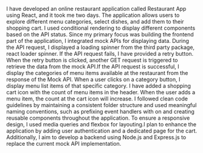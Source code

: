 
I have developed an online restaurant application called Restaurant App using React, and it took me two days. The application allows users to explore different menu categories, select dishes, and add them to their shopping cart. I used conditional rendering to display different components based on the API status. Since my primary focus was building the frontend part of the application, I integrated mock APIs for displaying data. During the API request, I displayed a loading spinner from the third party package, react loader spinner. If the API request fails, I have provided a retry button. When the retry button is clicked, another GET request is triggered to retrieve the data from the mock API.If the API request is successful, I display the categories of menu items available at the restaurant from the response of the Mock API. When a user clicks on a category button, I display menu list items of that specific category. I have added a shopping cart icon with the count of menu items in the header. When the user adds a menu item, the count at the cart icon will increase. I followed clean code guidelines by maintaining a consistent folder structure and used meaningful naming conventions, such as prefixing event handlers with on and creating reusable components throughout the application. To ensure a responsive design, I used media queries and flexbox for layouting.I plan to enhance the application by adding user authentication and a dedicated page for the cart. Additionally, I aim to develop a backend using Node.js and Express.js to replace the current mock API implementation.
